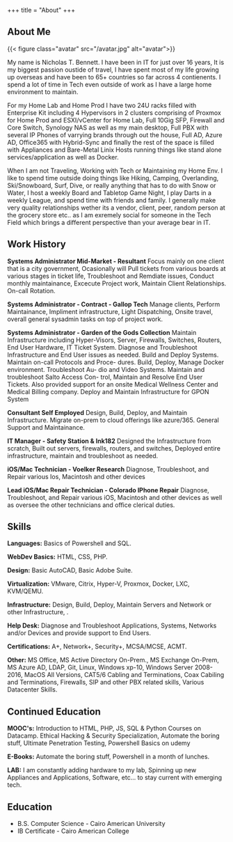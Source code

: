 +++
title = "About"
+++

## About Me

{{< figure class="avatar" src="/avatar.jpg" alt="avatar">}}

My name is Nicholas T. Bennett. I have been in IT for just over 16 years, It is my biggest passion oustide of travel, I have spent most of my life growing up overseas and have been to 65+ countries so far across 4 contienents. I spend a lot of time in Tech even outside of work as I have a large home environment to maintain. 

For my Home Lab and Home Prod I have two 24U racks filled with Enterprise Kit including 4 Hypervisors in 2 clusters comprising of Proxmox for Home Prod and ESXI/vCenter for Home Lab, Full 10Gig SFP, Firewall and Core Switch, Synology NAS as well as my main desktop, Full PBX with several IP Phones of varrying brands through out the house, Full AD, Azure AD, Office365 with Hybrid-Sync and finally the rest of the space is filled with Appliances and Bare-Metal Linix Hosts running things like stand alone services/application as well as Docker. 

When I am not Traveling, Working with Tech or Maintaining my Home Env. I like to spend time outside doing things like Hiking, Camping, Overlanding, Ski/Snowboard, Surf, Dive, or really anything that has to do with Snow or Water, I host a weekly Board and Tabletop Game Night, I play Darts in a weekly League, and spend time with friends and family. I generally make very quality relationships wether its a vendor, client, peer, random person at the grocery store etc.. as I am exremely social for someone in the Tech Field which brings a different perspective than your average bear in IT. 

## Work History


**Systems Administrator Mid-Market - Resultant**
Focus mainly on one client that is a city government, Ocasionally will Pull tickets from various boards at various stages in ticket life, Troubleshoot and Remdiate issues, Conduct monthly maintainance, Excecute Project work, Maintain Client Relationships. On-call Rotation.

**Systems Administrator - Contract - Gallop Tech**
Manage clients, Perform Maintainance, Impliment infrastructure, Light Dispatching, Onsite travel, overall general sysadmin tasks on top of project work.

**Systems Administrator - Garden of the Gods Collection**
Maintain Infrastructure including Hyper-Visors, Server, Firewalls,
Switches, Routers, End User Hardware, IT Ticket System. Diagnose
and Troubleshoot Infrastructure and End User issues as needed.
Build and Deploy Systems. Maintain on-call Protocols and Proce-
dures. Build, Deploy, Manage Docker environment. Troubleshoot Au-
dio and Video Systems. Maintain and troubleshoot Salto Access Con-
trol, Maintain and Resolve End User Tickets. Also provided support
for an onsite Medical Wellness Center and Medical Billing company.
Deploy and Maintain Infrastructure for GPON System

**Consultant Self Employed**
Design, Build, Deploy, and Maintain Infrastructure.
Migrate on-prem to cloud offerings like azure/365.
General Support and Maintainance.

**IT Manager - Safety Station & Ink182**
Designed the Infrastructure from scratch, Built out servers, firewalls,
routers, and switches, Deployed entire infrastructure, maintain and
troubleshoot as needed.

**iOS/Mac Technician - Voelker Research**
Diagnose, Troubleshoot, and Repair various Ios, Macintosh and other
devices

**Lead iOS/Mac Repair Technician - Colorado IPhone Repair**
Diagnose, Troubleshoot, and Repair various iOS, Macintosh and other
devices as well as oversee the other technicians and office clerical
duties.

## Skills

**Languages:** Basics of Powershell
and SQL.

**WebDev Basics:** HTML, CSS, PHP.

**Design:** Basic AutoCAD, Basic Adobe Suite.

**Virtualization:** VMware, Citrix,
Hyper-V, Proxmox, Docker, LXC,
KVM/QEMU.

**Infrastructure:** Design, Build, Deploy,
Maintain Servers and Network or
other Infrastructure, .

**Help Desk:** Diagnose and
Troubleshoot Applications, Systems,
Networks and/or Devices and provide
support to End Users.

**Certifications:** A+, Network+,
Security+, MCSA/MCSE, ACMT.

**Other:** MS Office, MS Active Directory
On-Prem., MS Exchange On-Prem, MS
Azure AD, LDAP, Git, Linux, Windows
xp-10, Windows Server 2008-2016,
MacOS All Versions, CAT5/6 Cabling
and Terminations, Coax Cabiling and
Terminations, Firewalls, SIP and other
PBX related skills, Various Datacenter
Skills.

## Continued Education 

**MOOC's:** Introduction to HTML, PHP, JS, SQL & Python Courses on Datacamp.
Ethical Hacking & Security Specialization, Automate the boring stuff, Ultimate Penetration Testing, Powershell Basics on udemy

**E-Books:** Automate the boring stuff, Powershell in a month of lunches.

**LAB:** I am constantly adding hardware to my lab, Spinning up new Appliances and Applications, Software, etc... to stay current with emerging tech. 


## Education

* B.S. Computer Science - Cairo American University
* IB Certificate - Cairo American College

[^1]: This is the first footnote.
[^2]: This is the second footnote.
